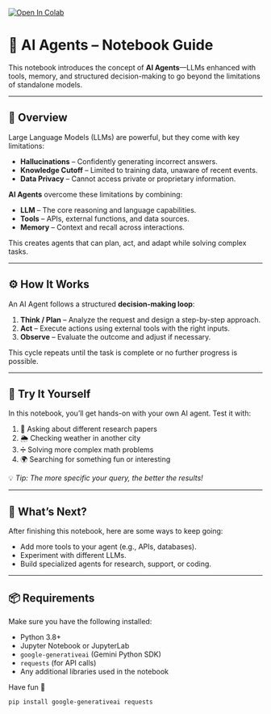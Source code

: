 [![Open In Colab](https://colab.research.google.com/assets/colab-badge.svg)](https://colab.research.google.com/github/AI-Crafters-Community/10days_challenge_AIC/blob/main/days/09/AI%20Agents.ipynb)

# 🧠 AI Agents – Notebook Guide  

This notebook introduces the concept of **AI Agents**—LLMs enhanced with tools, memory, and structured decision-making to go beyond the limitations of standalone models.  

---

## 📖 Overview  

Large Language Models (LLMs) are powerful, but they come with key limitations:  
- **Hallucinations** – Confidently generating incorrect answers.  
- **Knowledge Cutoff** – Limited to training data, unaware of recent events.  
- **Data Privacy** – Cannot access private or proprietary information.  

**AI Agents** overcome these limitations by combining:  
- **LLM** – The core reasoning and language capabilities.  
- **Tools** – APIs, external functions, and data sources.  
- **Memory** – Context and recall across interactions.  

This creates agents that can plan, act, and adapt while solving complex tasks.  

---

## ⚙️ How It Works  

An AI Agent follows a structured **decision-making loop**:  

1. **Think / Plan** – Analyze the request and design a step-by-step approach.  
2. **Act** – Execute actions using external tools with the right inputs.  
3. **Observe** – Evaluate the outcome and adjust if necessary.  

This cycle repeats until the task is complete or no further progress is possible.  

---

## 🎯 Try It Yourself  

In this notebook, you’ll get hands-on with your own AI agent. Test it with:  

1. 🔎 Asking about different research papers  
2. 🌦 Checking weather in another city  
3. ➗ Solving more complex math problems  
4. 🌍 Searching for something fun or interesting  

💡 *Tip: The more specific your query, the better the results!*  

---

## 🚀 What’s Next?  

After finishing this notebook, here are some ways to keep going:  
- Add more tools to your agent (e.g., APIs, databases).  
- Experiment with different LLMs.  
- Build specialized agents for research, support, or coding.  

---

## 📦 Requirements  

Make sure you have the following installed:  

- Python 3.8+  
- Jupyter Notebook or JupyterLab  
- `google-generativeai` (Gemini Python SDK)  
- `requests` (for API calls)  
- Any additional libraries used in the notebook  

Have fun 🤩
```bash
pip install google-generativeai requests
